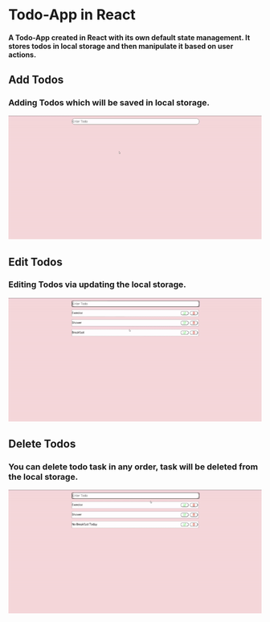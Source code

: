 # Todo-App in React
#### A Todo-App created in React with its own default state management. It stores todos in local storage and then manipulate it based on user actions.

## Add Todos
### Adding Todos which will be saved in local storage.
<img src="app-pics/AddTodos.gif">

## Edit Todos
### Editing Todos via updating the local storage.
<img src="app-pics/EditTodos.gif">

## Delete Todos
### You can delete todo task in any order, task will be deleted from the local storage.
<img src="app-pics/DeleteTodos.gif">
